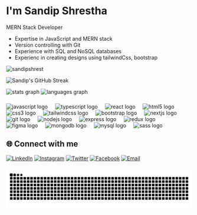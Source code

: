 # I'm Sandip Shrestha
MERN Stack Developer
- Expertise in JavaScript and MERN stack
- Version controlling with Git
- Experience with SQL and NoSQL databases
- Experienc in creating designs using tailwindCss, bootstrap
  
<!---
kanxa12345/kanxa12345 is a ✨ special ✨ repository because its `README.md` (this file) appears on your GitHub profile.
You can click the Preview link to take a look at your changes.
--->
<p align="left"> <img src="https://komarev.com/ghpvc/?username=sandipshrest&label=Profile%20views&color=0e75b6&style=flat" alt="sandipshrest" /> </p>

![Sandip's GitHub Streak](https://github-readme-streak-stats.herokuapp.com/?user=sandipshrest&theme=radical)

<div align="left">
  <img src="https://github-readme-stats.vercel.app/api?username=sandipshrest&hide_title=false&hide_rank=false&show_icons=true&include_all_commits=true&count_private=true&disable_animations=false&theme=dracula&locale=en&hide_border=false&order=1" height="150" alt="stats graph"  />
  <img src="https://github-readme-stats.vercel.app/api/top-langs?username=sandipshrest&locale=en&hide_title=false&layout=compact&card_width=320&langs_count=5&theme=dracula&hide_border=false&order=2" height="150" alt="languages graph"  />
</div>

###

<div align="left">
  <img src="https://cdn.jsdelivr.net/gh/devicons/devicon/icons/javascript/javascript-original.svg" height="40" alt="javascript logo"  />
  <img width="12" />
  <img src="https://cdn.jsdelivr.net/gh/devicons/devicon/icons/typescript/typescript-original.svg" height="40" alt="typescript logo"  />
  <img width="12" />
  <img src="https://cdn.jsdelivr.net/gh/devicons/devicon/icons/react/react-original.svg" height="40" alt="react logo"  />
  <img width="12" />
  <img src="https://cdn.jsdelivr.net/gh/devicons/devicon/icons/html5/html5-original.svg" height="40" alt="html5 logo"  />
  <img width="12" />
  <img src="https://cdn.jsdelivr.net/gh/devicons/devicon/icons/css3/css3-original.svg" height="40" alt="css3 logo"  />
  <img width="12" />
  <img src="https://cdn.jsdelivr.net/gh/devicons/devicon/icons/tailwindcss/tailwindcss-original-wordmark.svg" height="40" alt="tailwindcss logo"  />
  <img width="12" />
  <img src="https://cdn.jsdelivr.net/gh/devicons/devicon/icons/bootstrap/bootstrap-original.svg" height="40" alt="bootstrap logo"  />
  <img width="12" />
  <img src="https://cdn.jsdelivr.net/gh/devicons/devicon/icons/nextjs/nextjs-original.svg" height="40" alt="nextjs logo"  />
  <img width="12" />
  <img src="https://cdn.jsdelivr.net/gh/devicons/devicon/icons/git/git-original.svg" height="40" alt="git logo"  />
  <img width="12" />
  <img src="https://cdn.jsdelivr.net/gh/devicons/devicon/icons/nodejs/nodejs-original.svg" height="40" alt="nodejs logo"  />
  <img width="12" />
  <img src="https://cdn.jsdelivr.net/gh/devicons/devicon/icons/express/express-original.svg" height="40" alt="express logo"  />
  <img width="12" />
  <img src="https://cdn.jsdelivr.net/gh/devicons/devicon/icons/redux/redux-original.svg" height="40" alt="redux logo"  />
  <img width="12" />
  <img src="https://cdn.jsdelivr.net/gh/devicons/devicon/icons/figma/figma-original.svg" height="40" alt="figma logo"  />
  <img width="12" />
  <img src="https://cdn.jsdelivr.net/gh/devicons/devicon/icons/mongodb/mongodb-original.svg" height="40" alt="mongodb logo"  />
  <img width="12" />
  <img src="https://cdn.jsdelivr.net/gh/devicons/devicon/icons/mysql/mysql-original.svg" height="40" alt="mysql logo"  />
  <img width="12" />
  <img src="https://cdn.jsdelivr.net/gh/devicons/devicon/icons/sass/sass-original.svg" height="40" alt="sass logo"  />
</div>

###

## 🌐 Connect with me

[![LinkedIn](https://img.shields.io/badge/LinkedIn-0077B5?logo=linkedin&logoColor=white)](https://www.linkedin.com/in/sandip-shres/)
[![Instagram](https://img.shields.io/badge/Instagram-E4405F?logo=instagram&logoColor=white)](https://www.instagram.com/sandip_shrest)
[![Twitter](https://img.shields.io/badge/Twitter-1DA1F2?logo=twitter&logoColor=white)](https://x.com/SandipShrest)
[![Facebook](https://img.shields.io/badge/Facebook-1877F2?logo=facebook&logoColor=white)](https://www.facebook.com/sandip.shrestha.3979489)
[![Email](https://img.shields.io/badge/Email-D14836?logo=gmail&logoColor=white)](mailto:c.restsandip123@gmail.com@gmail.com)

###

![github contribution grid snake animation](https://raw.githubusercontent.com/sandipshrest/sandipshrest/output/github-contribution-grid-snake-dark.svg#gh-dark-mode-only)

###
